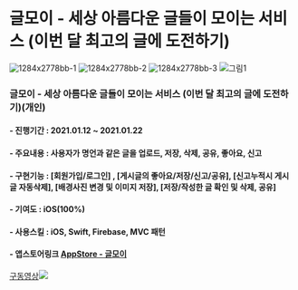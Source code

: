 # 글모이 - 세상 아름다운 글들이 모이는 서비스 (이번 달 최고의 글에 도전하기)
![1284x2778bb-1](https://user-images.githubusercontent.com/55137069/109466662-69ecf580-7aad-11eb-8ece-bb284c906ed7.png) ![1284x2778bb-2](https://user-images.githubusercontent.com/55137069/109466667-6c4f4f80-7aad-11eb-86af-32775955d777.png) ![1284x2778bb-3](https://user-images.githubusercontent.com/55137069/109466671-6ce7e600-7aad-11eb-909d-59cdccd2da5c.png)
![그림1](https://user-images.githubusercontent.com/55137069/105467128-98bac380-5cd8-11eb-9eb9-49150b2272f1.png)


### 글모이 - 세상 아름다운 글들이 모이는 서비스 (이번 달 최고의 글에 도전하기)(개인)
#### - 진행기간 : 2021.01.12 ~ 2021.01.22
#### - 주요내용 : 사용자가 명언과 같은 글을 업로드, 저장, 삭제, 공유, 좋아요, 신고
#### - 구현기능 : [회원가입/로그인] , [게시글의 좋아요/저장/신고/공유], [신고누적시 게시글 자동삭제], [배경사진 변경 및 이미지 저장], [저장/작성한 글 확인 및 삭제, 공유]
#### - 기여도 : iOS(100%)
#### - 사용스킬 : iOS, Swift, Firebase, MVC 패턴
#### - 앱스토어링크 [AppStore - 글모이](https://apps.apple.com/kr/app/%EA%B8%80%EB%AA%A8%EC%9D%B4/id1550222956)

[구동영상![](http://img.youtube.com/vi/eK9fz93OS-g/0.jpg)](http://www.youtube.com/watch?v=eK9fz93OS-g "글모이")
